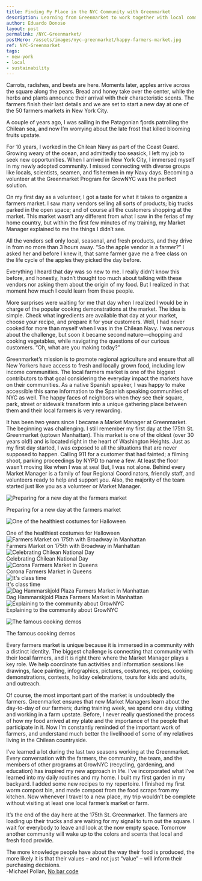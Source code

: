 ```yaml
---
title: Finding My Place in the NYC Community with Greenmarket
description: Learning from Greenmarket to work together with local communities and farmers during my time working in NYC.
author: Eduardo Donoso
layout: post
permalink: /NYC-Greenmarket/
postHero: /assets/images/nyc-greenmarket/happy-farmers-market.jpg
ref: NYC-Greenmarket
tags:
- new-york
- local
- sustainability
---
```

Carrots, radishes, and beets are here. Moments later, apples arrive across the square along the pears. Bread and honey take over the center, while the herbs and plants announce their arrival with their characteristic scents. The farmers finish their last details and we are set to start a new day at one of the 50 farmers markets in New York City.

A couple of years ago, I was sailing in the Patagonian fjords patrolling the Chilean sea, and now I’m worrying about the late frost that killed blooming fruits upstate.

For 10 years, I worked in the Chilean Navy as part of the Coast Guard. Growing weary of the ocean, and admittedly too seasick, I left my job to seek new opportunities. When I arrived in New York City, I immersed myself in my newly adopted community. I missed connecting with diverse groups like locals, scientists, seamen, and fishermen in my Navy days. Becoming a volunteer at the Greenmarket Program for GrowNYC was the perfect solution.

On my first day as a volunteer, I got a taste for what it takes to organize a farmers market. I saw many vendors selling all sorts of products; big trucks parked in the open space; and of course all the customers shopping at the market. This market wasn’t any different from what I saw in the ferias of my home country, but within the first few minutes of my training, my Market Manager explained to me the things I didn’t see.

All the vendors sell only local, seasonal, and fresh products, and they drive in from no more than 3 hours away. “So the apple vendor is a farmer?” I asked her and before I knew it, that same farmer gave me a free class on the life cycle of the apples they picked the day before.

Everything I heard that day was so new to me. I really didn’t know this before, and honestly, hadn’t thought too much about talking with these vendors nor asking them about the origin of my food. But I realized in that moment how much I could learn from these people.

More surprises were waiting for me that day when I realized I would be in charge of the popular cooking demonstrations at the market. The idea is simple. Check what ingredients are available that day at your market, choose your recipe, and prepare it for your customers. Well, I had never cooked for more than myself when I was in the Chilean Navy. I was nervous about the challenge, but soon it became second nature—chopping and cooking vegetables, while navigating the questions of our curious customers. “Oh, what are you making today?”

Greenmarket’s mission is to promote regional agriculture and ensure that all New Yorkers have access to fresh and locally grown food, including low income communities. The local farmers market is one of the biggest contributors to that goal considering the everyday impact the markets have on their communities. As a native Spanish speaker, I was happy to make accessible this same information to the Spanish speaking communities of NYC as well. The happy faces of neighbors when they see their square, park, street or sidewalk transform into a unique gathering place between them and their local farmers is very rewarding.

It has been two years since I became a Market Manager at Greenmarket. The beginning was challenging. I still remember my first day at the 175th St. Greenmarket (uptown Manhattan). This market is one of the oldest (over 30 years old!) and is located right in the heart of Washington Heights. Just as my first day started, I was exposed to all the situations that are never supposed to happen. Calling 911 for a customer that had fainted; a filming shoot, parking proceedings by NYPD to name a few. At least the floor wasn’t moving like when I was at sea! But, I was not alone. Behind every Market Manager is a family of four Regional Coordinators, friendly staff, and volunteers ready to help and support you. Also, the majority of the team started just like you as a volunteer or Market Manager.


<img src="/assets/images/nyc-greenmarket/sunrise-market.jpg"
      alt="Preparing for a new day at the farmers market">
<div class="caption">Preparing for a new day at the farmers market</div>

<img src="/assets/images/nyc-greenmarket/edu-choclo.jpg"
      alt="One of the healthiest costumes for Halloween">
<div class="caption">One of the healthiest costumes for Halloween</div>

<img src="/assets/images/nyc-greenmarket/greenmarket-cover.jpg" alt="Farmers Market on 175th with Broadway in Manhattan">
<div class="caption">Farmers Market on 175th with Broadway in Manhattan</div>

<img src="/assets/images/nyc-greenmarket/edu-dias-nacionales.jpg" alt="Celebrating Chilean National Day">
<div class="caption">Celebrating Chilean National Day</div>

<img src="/assets/images/nyc-greenmarket/queens-market.jpg" alt="Corona Farmers Market in Queens">
<div class="caption">Corona Farmers Market in Queens</div>

<img src="/assets/images/nyc-greenmarket/edu-poster.jpg" alt="It's class time">
<div class="caption">It's class time</div>

<img src="/assets/images/nyc-greenmarket/happy-farmers-market.jpg" alt="Dag Hammarskjold Plaza Farmers Market in Manhattan">
<div class="caption">Dag Hammarskjold Plaza Farmers Market in Manhattan</div>

<img src="/assets/images/nyc-greenmarket/edu-teaching.jpg" alt="Explaining to the community about GrowNYC">
<div class="caption">Explaining to the community about GrowNYC</div>

<img src="/assets/images/nyc-greenmarket/cooking-demo.jpg"
alt="The famous cooking demos">
<div class="caption">The famous cooking demos</div>

Every farmers market is unique because it is immersed in a community with a distinct identity. The biggest challenge is connecting that community with their local farmers, and it is right there where the Market Manager plays a key role. We help coordinate fun activities and information sessions like drawings, face painting, infographics, pictures, costumes, recipes, cooking demonstrations, contests, holiday celebrations, tours for kids and adults, and outreach.

Of course, the most important part of the market is undoubtedly the farmers. Greenmarket ensures that new Market Managers learn about the day-to-day of our farmers; during training week, we spend one day visiting and working in a farm upstate. Before, I never really questioned the process of how my food arrived at my plate and the importance of the people that participate in it. Now I’m constantly reminded of the important work of farmers, and understand much better the livelihood of some of my relatives living in the Chilean countryside.

I’ve learned a lot during the last two seasons working at the Greenmarket. Every conversation with the farmers, the community, the team, and the members of other programs at GrowNYC (recycling, gardening, and education) has inspired my new approach in life. I’ve incorporated what I’ve learned into my daily routines and my home. I built my first garden in my backyard. I added some new recipes to my repertoire. I finished my first worm compost bin, and made compost from the food scraps from my kitchen. Now whenever I travel to a new place, my trip wouldn’t be complete without visiting at least one local farmer’s market or farm.

It’s the end of the day here at the 175th St. Greenmarket. The farmers are loading up their trucks and are waiting for my signal to turn out the square. I wait for everybody to leave and look at the now empty space. Tomorrow another community will wake up to the colors and scents that local and fresh food provide.

<div class="quote">The more knowledge people have about the way their food is produced, the more likely it is that their values – and not just “value” – will inform their purchasing decisions.</div>
<div class="caption">-Michael Pollan, <a href="http://michaelpollan.com/articles-archive/no-bar-code/" title="No bar code" target="_blank">No bar code</a></div>
